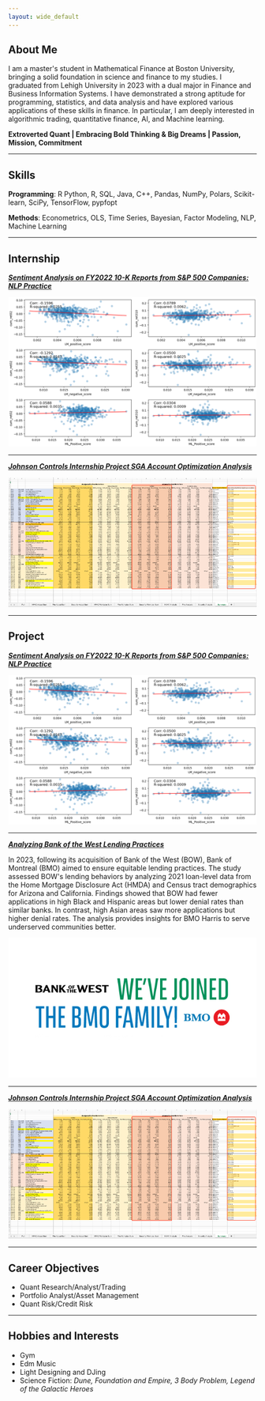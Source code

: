 ```yaml
---
layout: wide_default
---
```


## About Me

I am a master's student in Mathematical Finance at Boston University, bringing a solid foundation in science and finance to my studies. I graduated from Lehigh University in 2023 with a dual major in Finance and Business Information Systems. I have demonstrated a strong aptitude for programming, statistics, and data analysis and have explored various applications of these skills in finance. In particular, I am deeply interested in algorithmic trading, quantitative finance, AI, and Machine learning.

**Extroverted Quant | Embracing Bold Thinking & Big Dreams | Passion, Mission, Commitment**

---

## Skills

**Programming**: R Python, R, SQL, Java, C++, Pandas, NumPy, Polars, Scikit-learn, SciPy, TensorFlow, pypfopt

**Methods**: Econometrics, OLS, Time Series, Bayesian, Factor Modeling, NLP, Machine Learning

---

## Internship

<!-- You can link to other websites, PDFs in this repo, and other pages in this repo -->

_**[Sentiment Analysis on FY2022 10-K Reports from S&P 500 Companies: NLP Practice](NLP_report/report.md)**_

<img src="NLP_report/output_34_0.png?raw=true"/>

---

_**[Johnson Controls Internship Project SGA Account Optimization Analysis](/JCI/JCIinternship.md)**_

<img src="JCI/Figure/Figure4.png?raw=true"/>


---

## Project

<!-- You can link to other websites, PDFs in this repo, and other pages in this repo -->

_**[Sentiment Analysis on FY2022 10-K Reports from S&P 500 Companies: NLP Practice](NLP_report/report.md)**_

<img src="NLP_report/output_34_0.png?raw=true"/>

---

_**[Analyzing Bank of the West Lending Practices](https://github.com/LeDataSciFi/FinTech-Capstone-2023/?tab=readme-ov-file#executive-summary)**_

In 2023, following its acquisition of Bank of the West (BOW), Bank of Montreal (BMO) aimed to ensure equitable lending practices. The study assessed BOW's lending behaviors by analyzing 2021 loan-level data from the Home Mortgage Disclosure Act (HMDA) and Census tract demographics for Arizona and California. Findings showed that BOW had fewer applications in high Black and Hispanic areas but lower denial rates than similar banks. In contrast, high Asian areas saw more applications but higher denial rates. The analysis provides insights for BMO Harris to serve underserved communities better.

<img src="AnalyzingBankofWest/BofW_Image.jpg" alt="BofW Image">

---

_**[Johnson Controls Internship Project SGA Account Optimization Analysis](/JCI/JCIinternship.md)**_

<img src="JCI/Figure/Figure4.png?raw=true"/>


---

## Career Objectives

- Quant Research/Analyst/Trading
- Portfolio Analyst/Asset Management
- Quant Risk/Credit Risk

---

## Hobbies and Interests

- Gym
- Edm Music
- Light Designing and DJing
- Science Fiction: *Dune, Foundation and Empire, 3 Body Problem,  Legend of the Galactic Heroes*
